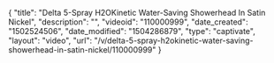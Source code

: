 {
    "title": "Delta 5-Spray H2OKinetic Water-Saving Showerhead In Satin Nickel",
    "description": "",
    "videoid": "110000999",
    "date_created": "1502524506",
    "date_modified": "1504286879",
    "type": "captivate",
    "layout": "video",
    "url": "\/v\/delta-5-spray-h2okinetic-water-saving-showerhead-in-satin-nickel\/110000999"
}